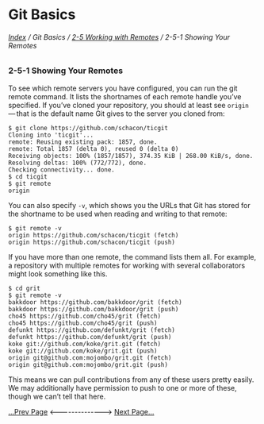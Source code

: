 Git Basics
==
###### [Index](../index.md) / Git Basics / [2-5 Working with Remotes](2-5-0.md) / 2-5-1 Showing Your Remotes

### 2-5-1 Showing Your Remotes

To see which remote servers you have configured, you can run the git remote command. It lists the shortnames of each remote handle you’ve specified. If you’ve cloned your repository, you should at least see `origin` — that is the default name Git gives to the server you cloned from:

```
$ git clone https://github.com/schacon/ticgit
Cloning into 'ticgit'...
remote: Reusing existing pack: 1857, done.
remote: Total 1857 (delta 0), reused 0 (delta 0)
Receiving objects: 100% (1857/1857), 374.35 KiB | 268.00 KiB/s, done.
Resolving deltas: 100% (772/772), done.
Checking connectivity... done.
$ cd ticgit
$ git remote
origin
```

You can also specify `-v`, which shows you the URLs that Git has stored for the shortname to be used when reading and writing to that remote:

```
$ git remote -v
origin https://github.com/schacon/ticgit (fetch)
origin https://github.com/schacon/ticgit (push)
```

If you have more than one remote, the command lists them all. For example, a repository with multiple remotes for working with several collaborators might look something like this.

```
$ cd grit
$ git remote -v
bakkdoor https://github.com/bakkdoor/grit (fetch)
bakkdoor https://github.com/bakkdoor/grit (push)
cho45 https://github.com/cho45/grit (fetch)
cho45 https://github.com/cho45/grit (push)
defunkt https://github.com/defunkt/grit (fetch)
defunkt https://github.com/defunkt/grit (push)
koke git://github.com/koke/grit.git (fetch)
koke git://github.com/koke/grit.git (push)
origin git@github.com:mojombo/grit.git (fetch)
origin git@github.com:mojombo/grit.git (push)
```

This means we can pull contributions from any of these users pretty easily. We may additionally have permission to push to one or more of these, though we can’t tell that here.


[...Prev Page](2-5-0.md) <--------------> [Next Page...](2-5-2.md)